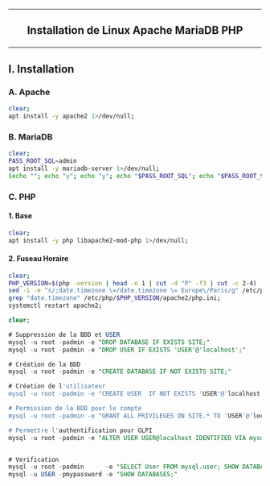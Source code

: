 --------------------------------------------------------------------------------------------------------------------------------
## <p align='center'> Installation de Linux Apache MariaDB PHP</p>
--------------------------------------------------------------------------------------------------------------------------------
## I. Installation
### A. Apache
```bash
clear;
apt install -y apache2 1>/dev/null;
```

### B. MariaDB
```bash
clear;
PASS_ROOT_SQL=admin
apt install -y mariadb-server 1>/dev/null;
(echo ""; echo "y"; echo "y"; echo "$PASS_ROOT_SQL"; echo "$PASS_ROOT_SQL"; echo "y"; echo "y"; echo "y"; echo "y") | mysql_secure_installation | 1>/dev/null;
```

### C. PHP
#### 1. Base
```bash
clear;
apt install -y php libapache2-mod-php 1>/dev/null;
```
#### 2. Fuseau Horaire
```bash
clear;
PHP_VERSION=$(php -version | head -n 1 | cut -d "P" -f3 | cut -c 2-4)
sed -i -e "s/;date.timezone \=/date.timezone \= Europe\/Paris/g" /etc/php/$PHP_VERSION/apache2/php.ini;
grep "date.timezone" /etc/php/$PHP_VERSION/apache2/php.ini;
systemctl restart apache2;
```







```sql
clear;

# Suppression de la BDD et USER
mysql -u root -padmin -e "DROP DATABASE IF EXISTS SITE;"
mysql -u root -padmin -e "DROP USER IF EXISTS 'USER'@'localhost';"

# Création de la BDD
mysql -u root -padmin -e "CREATE DATABASE IF NOT EXISTS SITE;"

# Création de l'utilisateur
mysql -u root -padmin -e "CREATE USER  IF NOT EXISTS 'USER'@'localhost' IDENTIFIED BY 'mypassword';"

# Permission de la BDD pour le compte
mysql -u root -padmin -e "GRANT ALL PRIVILEGES ON SITE.* TO 'USER'@'localhost';"

# Permettre l'authentification pour GLPI
mysql -u root -padmin -e "ALTER USER USER@localhost IDENTIFIED VIA mysql_native_password USING PASSWORD('mypassword');"


# Verification
mysql -u root -padmin      -e "SELECT User FROM mysql.user; SHOW DATABASES;"
mysql -u USER -pmypassword -e "SHOW DATABASES;"
```
